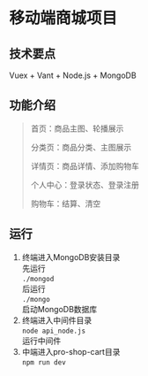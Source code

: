 #  移动端商城项目
## 技术要点
Vuex + Vant + Node.js + MongoDB
## 功能介绍
> 首页：商品主图、轮播展示
> 
> 分类页：商品分类、主图展示
> 
> 详情页：商品详情、添加购物车
> 
> 个人中心：登录状态、登录注册
> 
>购物车：结算、清空

## 运行
1. 终端进入MongoDB安装目录   
   先运行   
   `./mongod `  
   后运行    
   `./mongo  `     
   启动MongoDB数据库
2. 终端进入中间件目录    
   `node api_node.js`   
   运行中间件
3. 中端进入pro-shop-cart目录   
   `npm run dev`


